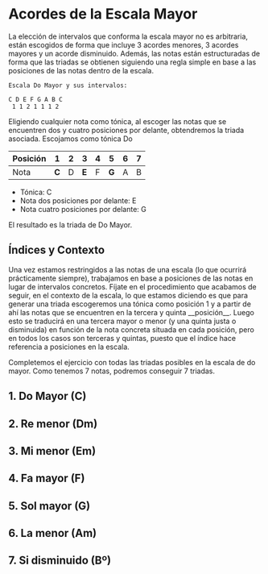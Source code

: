 <h1> Acordes de la Escala Mayor </h1>

La elección de intervalos que conforma la escala mayor no es arbitraria,
están escogidos de forma que incluye 3 acordes menores, 3 acordes mayores
y un acorde disminuido. Además, las notas están estructuradas de forma que las
triadas se obtienen siguiendo una regla simple en base a las posiciones de las notas dentro de la escala.

    Escala Do Mayor y sus intervalos:

    C D E F G A B C
     1 1 2 1 1 1 2

Eligiendo cualquier nota como tónica, al escoger las notas que se encuentren
dos y cuatro posiciones por delante, obtendremos la triada asociada. Escojamos como tónica Do

| Posición | 1 | 2 | 3 | 4 | 5 | 6 | 7 |
|-|-|-|-|-|-|-|-|
| Nota |**C** | D | **E** | F | **G** | A | B |

- Tónica: C
- Nota dos posiciones por delante: E
- Nota cuatro posiciones por delante: G

El resultado es la triada de Do Mayor.

<h2> Índices y Contexto </h2>
Una vez estamos restringidos a las notas de una escala (lo que ocurrirá
prácticamente siempre), trabajamos en base a posiciones de las notas
en lugar de intervalos concretos. Fíjate en el procedimiento que acabamos de seguir,
en el contexto de la escala, lo que estamos diciendo es que para generar una
triada escogeremos una tónica como posición 1 y a partir de ahí las notas que se encuentren
en la tercera y quinta __posición__.
Luego esto se traducirá en una tercera mayor o menor (y una quinta justa o disminuida)
en función de la nota concreta situada en cada posición, pero en todos los casos
son terceras y quintas, puesto que el índice hace referencia a posiciones en la escala.

Completemos el ejercicio con todas
las triadas posibles en la escala de do mayor. Como tenemos 7 notas, podremos
conseguir 7 triadas.

<h2> 1. Do Mayor (C) </h2>

<div id ="piano_C" class="piano_container"></div>

<h2> 2. Re menor (Dm) </h2>

<div id ="piano_D" class="piano_container"></div>

<h2> 3. Mi menor (Em) </h2>

<div id ="piano_E" class="piano_container"></div>

<h2> 4. Fa mayor (F) </h2>

<div id ="piano_F" class="piano_container"></div>

<h2> 5. Sol mayor (G)</h2>

<div id ="piano_G" class="piano_container"></div>

<h2> 6. La menor (Am) </h2>

<div id ="piano_A" class="piano_container"></div>

<h2> 7. Si disminuido (Bº) </h2>

<div id ="piano_B" class="piano_container"></div>

<link rel="stylesheet" href="PianoGenerator/style.css">
<script>
piano({
    tag: "piano_C",
    octaves: 2,
    names: "all",
    tonic: "C",
    pressed: ["C", "E", "G"],
    controls: ["sync", "spring"]
});
piano({
    tag: "piano_D",
    octaves: 2,
    number: "pressed",
    names: "all",
    tonic: "D",
    pressed: ["D", "F", "A"],
    controls: ["sync", "spring"]
});
piano({
    tag: "piano_E",
    octaves: 2,
    number: "pressed",
    names: "all",
    tonic: "E",
    pressed: ["E", "G", "B"],
    controls: ["sync", "spring"]
});
piano({
    tag: "piano_F",
    octaves: 2,
    number: "pressed",
    names: "all",
    tonic: "F",
    pressed: ["F", "A", "C"],
    controls: ["sync", "spring"]
});
piano({
    tag: "piano_G",
    octaves: 2,
    number: "pressed",
    names: "all",
    tonic: "G",
    pressed: ["G", "B", "D"],
    controls: ["sync", "spring"]
});
piano({
    tag: "piano_A",
    octaves: 2,
    number: "pressed",
    names: "all",
    tonic: "A",
    pressed: ["A", "C", "E"],
    controls: ["sync", "spring"]
});
piano({
    tag: "piano_B",
    octaves: 2,
    number: "pressed",
    names: "all",
    tonic: "B",
    pressed: ["B", "D", "F"],
    controls: ["sync", "spring"]
});
</script>